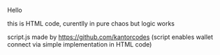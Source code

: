 Hello

this is HTML code,
curentlly in pure chaos but logic works

script.js made by https://github.com/kantorcodes
(script enables wallet connect via simple implementation in HTML code)

